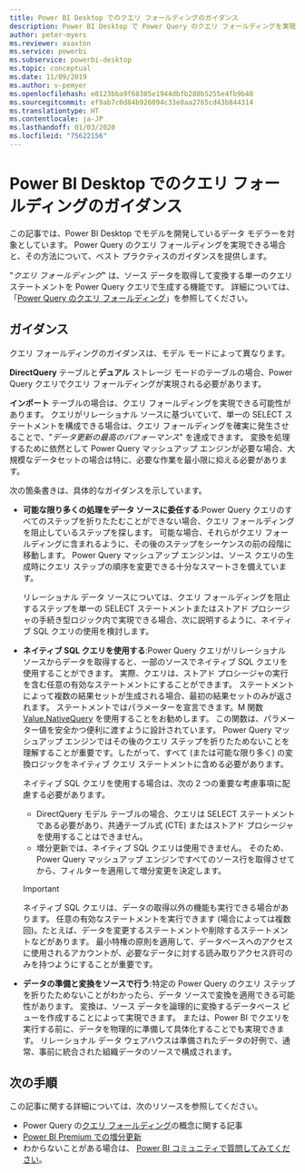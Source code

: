 ```yaml
---
title: Power BI Desktop でのクエリ フォールディングのガイダンス
description: Power BI Desktop で Power Query のクエリ フォールディングを実現するためのガイダンス。
author: peter-myers
ms.reviewer: asaxton
ms.service: powerbi
ms.subservice: powerbi-desktop
ms.topic: conceptual
ms.date: 11/09/2019
ms.author: v-pemyer
ms.openlocfilehash: e8123bba9f68305e1944dbfb280b5255e4fb9b48
ms.sourcegitcommit: ef9ab7c0d84b926094c33e8aa2765cd43b844314
ms.translationtype: HT
ms.contentlocale: ja-JP
ms.lasthandoff: 01/03/2020
ms.locfileid: "75622156"
---
```

# <a name="query-folding-guidance-in-power-bi-desktop"></a>Power BI Desktop でのクエリ フォールディングのガイダンス

この記事では、Power BI Desktop でモデルを開発しているデータ モデラーを対象としています。 Power Query のクエリ フォールディングを実現できる場合と、その方法について、ベスト プラクティスのガイダンスを提供します。

"_クエリ フォールディング_" は、ソース データを取得して変換する単一のクエリ ステートメントを Power Query クエリで生成する機能です。 詳細については、「[Power Query のクエリ フォールディング](/power-query/power-query-folding)」を参照してください。

## <a name="guidance"></a>ガイダンス

クエリ フォールディングのガイダンスは、モデル モードによって異なります。

**DirectQuery** テーブルと**デュアル** ストレージ モードのテーブルの場合、Power Query クエリでクエリ フォールディングが実現される必要があります。

**インポート** テーブルの場合は、クエリ フォールディングを実現できる可能性があります。 クエリがリレーショナル ソースに基づいていて、単一の SELECT ステートメントを構成できる場合は、クエリ フォールディングを確実に発生させることで、"_データ更新の最高のパフォーマンス_" を達成できます。 変換を処理するために依然として Power Query マッシュアップ エンジンが必要な場合、大規模なデータセットの場合は特に、必要な作業を最小限に抑える必要があります。

次の箇条書きは、具体的なガイダンスを示しています。

- **可能な限り多くの処理をデータ ソースに委任する**:Power Query クエリのすべてのステップを折りたたむことができない場合、クエリ フォールディングを阻止しているステップを探します。 可能な場合、それらがクエリ フォールディングに含まれるように、その後のステップをシーケンスの前の段階に移動します。 Power Query マッシュアップ エンジンは、ソース クエリの生成時にクエリ ステップの順序を変更できる十分なスマートさを備えています。

    リレーショナル データ ソースについては、クエリ フォールディングを阻止するステップを単一の SELECT ステートメントまたはストアド プロシージャの手続き型ロジック内で実現できる場合、次に説明するように、ネイティブ SQL クエリの使用を検討します。

- **ネイティブ SQL クエリを使用する**:Power Query クエリがリレーショナル ソースからデータを取得すると、一部のソースでネイティブ SQL クエリを使用することができます。 実際、クエリは、ストアド プロシージャの実行を含む任意の有効なステートメントにすることができます。 ステートメントによって複数の結果セットが生成される場合、最初の結果セットのみが返されます。 ステートメントではパラメーターを宣言できます。M 関数 [Value.NativeQuery](/powerquery-m/value-nativequery) を使用することをお勧めします。 この関数は、パラメーター値を安全かつ便利に渡すように設計されています。 Power Query マッシュアップ エンジンではその後のクエリ ステップを折りたためないことを理解することが重要です。したがって、すべて (または可能な限り多く) の変換ロジックをネイティブ クエリ ステートメントに含める必要があります。

    ネイティブ SQL クエリを使用する場合は、次の 2 つの重要な考慮事項に配慮する必要があります。

    - DirectQuery モデル テーブルの場合、クエリは SELECT ステートメントである必要があり、共通テーブル式 (CTE) またはストアド プロシージャを使用することはできません。
    - 増分更新では、ネイティブ SQL クエリは使用できません。 そのため、Power Query マッシュアップ エンジンですべてのソース行を取得させてから、フィルターを適用して増分変更を決定します。

    > [!IMPORTANT]
    > ネイティブ SQL クエリは、データの取得以外の機能も実行できる場合があります。 任意の有効なステートメントを実行できます (場合によっては複数回)。たとえば、データを変更するステートメントや削除するステートメントなどがあります。 最小特権の原則を適用して、データベースへのアクセスに使用されるアカウントが、必要なデータに対する読み取りアクセス許可のみを持つようにすることが重要です。

- **データの準備と変換をソースで行う**:特定の Power Query のクエリ ステップを折りたためないことがわかったら、データ ソースで変換を適用できる可能性があります。 変換は、ソース データを論理的に変換するデータベース ビューを作成することによって実現できます。 または、Power BI でクエリを実行する前に、データを物理的に準備して具体化することでも実現できます。 リレーショナル データ ウェアハウスは準備されたデータの好例で、通常、事前に統合された組織データのソースで構成されます。

## <a name="next-steps"></a>次の手順

この記事に関する詳細については、次のリソースを参照してください。

- Power Query の[クエリ フォールディング](/power-query/power-query-folding)の概念に関する記事
- [Power BI Premium での増分更新](../service-premium-incremental-refresh.md)
- わからないことがある場合は、 [Power BI コミュニティで質問してみてください](https://community.powerbi.com/)。
